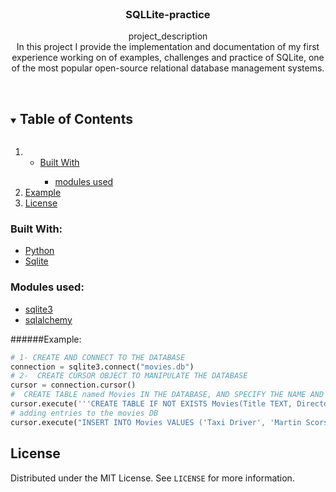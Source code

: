 <br />
<p align="center">

  <h3 align="center">SQLLite-practice</h3>

  <p align="center">
    project_description
    <br />
In this project I provide the implementation and documentation of my first experience working on of examples, challenges and practice of SQLite, one of the most popular open-source relational database management systems.<br />
    <br />
  </p>
<!-- TABLE OF CONTENTS -->
<details open="open">
  <summary><h2 style="display: inline-block">Table of Contents</h2></summary>
  <ol>
    <li>
      <ul>
        <li><a href="#built-with">Built With</a></li>
        <ul><li><a href="#modules">modules used</a></ul>
      </ul>
    </li>
    <li>
      <a href="#example">Example</a>
    </li>
        <li><a href="#license">License</a></li>
  </ol>
</details>

<!-- ABOUT THE PROJECT -->
### Built With:
* [Python](Python)
* [Sqlite](https://www.sqlite.org/index.html)
### Modules used:
* [sqlite3](https://docs.python.org/3/library/sqlite3.html)
* [sqlalchemy](https://docs.sqlalchemy.org/en/14/)

######Example: 
```py
# 1- CREATE AND CONNECT TO THE DATABASE
connection = sqlite3.connect("movies.db")
# 2-  CREATE CURSOR OBJECT TO MANIPULATE THE DATABASE
cursor = connection.cursor()
#  CREATE TABLE named Movies IN THE DATABASE, AND SPECIFY THE NAME AND THE TYPE OF EACH COLUMN
cursor.execute('''CREATE TABLE IF NOT EXISTS Movies(Title TEXT, Director TEXT, Year INT)''')
# adding entries to the movies DB
cursor.execute("INSERT INTO Movies VALUES ('Taxi Driver', 'Martin Scorsese', 1976)")

```

<!-- LICENSE -->
## License

Distributed under the MIT License. See `LICENSE` for more information.

